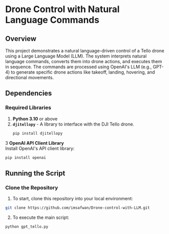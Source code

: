 # Drone Control with Natural Language Commands

## Overview
This project demonstrates a natural language-driven control of a Tello drone using a Large Language Model (LLM). The system interprets natural language commands, converts them into drone actions, and executes them in sequence. The commands are processed using OpenAI's LLM (e.g., GPT-4) to generate specific drone actions like takeoff, landing, hovering, and directional movements.

## Dependencies

### Required Libraries
1. **Python 3.10** or above
2. **`djitellopy`** - A library to interface with the DJI Tello drone.
   ```bash
   pip install djitellopy
   ```
3 **OpenAI API Client Library**  
   Install OpenAI's API client library:
   ```bash
   pip install openai
   ```


## Running the Script

### Clone the Repository
1. To start, clone this repository into your local environment:
```bash
git clone https://github.com/imsafwan/Drone-control-with-LLM.git
```


2. To execute the main script:

```bash
python gpt_tello.py
```

  